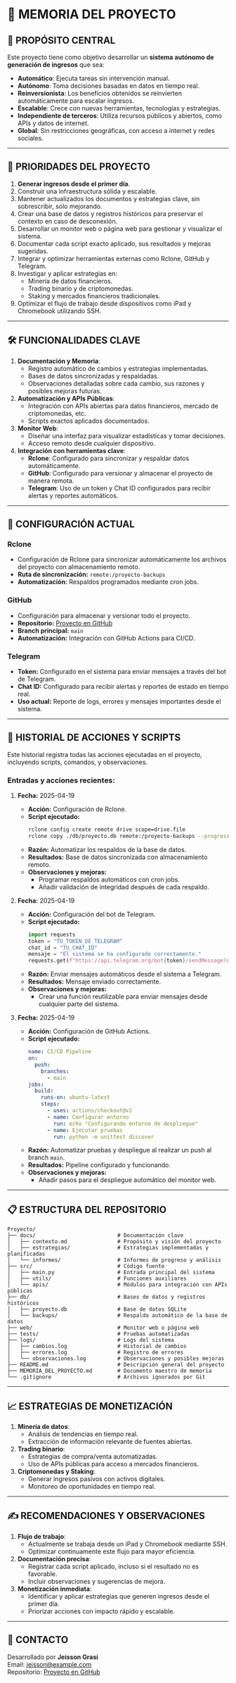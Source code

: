 # 📂 MEMORIA DEL PROYECTO

## 🚀 PROPÓSITO CENTRAL
Este proyecto tiene como objetivo desarrollar un **sistema autónomo de generación de ingresos** que sea:
- **Automático**: Ejecuta tareas sin intervención manual.
- **Autónomo**: Toma decisiones basadas en datos en tiempo real.
- **Reinversionista**: Los beneficios obtenidos se reinvierten automáticamente para escalar ingresos.
- **Escalable**: Crece con nuevas herramientas, tecnologías y estrategias.
- **Independiente de terceros**: Utiliza recursos públicos y abiertos, como APIs y datos de internet.
- **Global**: Sin restricciones geográficas, con acceso a internet y redes sociales.

---

## 🎯 PRIORIDADES DEL PROYECTO
1. **Generar ingresos desde el primer día**.
2. Construir una infraestructura sólida y escalable.
3. Mantener actualizados los documentos y estrategias clave, sin sobrescribir, solo mejorando.
4. Crear una base de datos y registros históricos para preservar el contexto en caso de desconexión.
5. Desarrollar un monitor web o página web para gestionar y visualizar el sistema.
6. Documentar cada script exacto aplicado, sus resultados y mejoras sugeridas.
7. Integrar y optimizar herramientas externas como Rclone, GitHub y Telegram.
8. Investigar y aplicar estrategias en:
   - Minería de datos financieros.
   - Trading binario y de criptomonedas.
   - Staking y mercados financieros tradicionales.
9. Optimizar el flujo de trabajo desde dispositivos como iPad y Chromebook utilizando SSH.

---

## 🛠️ FUNCIONALIDADES CLAVE
1. **Documentación y Memoria**:
   - Registro automático de cambios y estrategias implementadas.
   - Bases de datos sincronizadas y respaldadas.
   - Observaciones detalladas sobre cada cambio, sus razones y posibles mejoras futuras.
2. **Automatización y APIs Públicas**:
   - Integración con APIs abiertas para datos financieros, mercado de criptomonedas, etc.
   - Scripts exactos aplicados documentados.
3. **Monitor Web**:
   - Diseñar una interfaz para visualizar estadísticas y tomar decisiones.
   - Acceso remoto desde cualquier dispositivo.
4. **Integración con herramientas clave**:
   - **Rclone**: Configurado para sincronizar y respaldar datos automáticamente.
   - **GitHub**: Configurado para versionar y almacenar el proyecto de manera remota.
   - **Telegram**: Uso de un token y Chat ID configurados para recibir alertas y reportes automáticos.

---

## 🔑 CONFIGURACIÓN ACTUAL
### **Rclone**
- Configuración de Rclone para sincronizar automáticamente los archivos del proyecto con almacenamiento remoto.
- **Ruta de sincronización:** `remote:/proyecto-backups`
- **Automatización:** Respaldos programados mediante cron jobs.

### **GitHub**
- Configuración para almacenar y versionar todo el proyecto.
- **Repositorio:** [Proyecto en GitHub](https://github.com/jeengrasi/Proyecto)
- **Branch principal:** `main`
- **Automatización:** Integración con GitHub Actions para CI/CD.

### **Telegram**
- **Token:** Configurado en el sistema para enviar mensajes a través del bot de Telegram.
- **Chat ID:** Configurado para recibir alertas y reportes de estado en tiempo real.
- **Uso actual:** Reporte de logs, errores y mensajes importantes desde el sistema.

---

## 🧾 HISTORIAL DE ACCIONES Y SCRIPTS
Este historial registra todas las acciones ejecutadas en el proyecto, incluyendo scripts, comandos, y observaciones.

### **Entradas y acciones recientes**:
1. **Fecha:** 2025-04-19
   - **Acción:** Configuración de Rclone.
   - **Script ejecutado:**
     ```bash
     rclone config create remote drive scope=drive.file
     rclone copy ./db/proyecto.db remote:/proyecto-backups --progress
     ```
   - **Razón:** Automatizar los respaldos de la base de datos.
   - **Resultados:** Base de datos sincronizada con almacenamiento remoto.
   - **Observaciones y mejoras:** 
     - Programar respaldos automáticos con cron jobs.
     - Añadir validación de integridad después de cada respaldo.

2. **Fecha:** 2025-04-19
   - **Acción:** Configuración del bot de Telegram.
   - **Script ejecutado:**
     ```python
     import requests
     token = "TU_TOKEN_DE_TELEGRAM"
     chat_id = "TU_CHAT_ID"
     mensaje = "El sistema se ha configurado correctamente."
     requests.get(f"https://api.telegram.org/bot{token}/sendMessage?chat_id={chat_id}&text={mensaje}")
     ```
   - **Razón:** Enviar mensajes automáticos desde el sistema a Telegram.
   - **Resultados:** Mensaje enviado correctamente.
   - **Observaciones y mejoras:** 
     - Crear una función reutilizable para enviar mensajes desde cualquier parte del sistema.

3. **Fecha:** 2025-04-19
   - **Acción:** Configuración de GitHub Actions.
   - **Script ejecutado:**
     ```yaml
     name: CI/CD Pipeline
     on:
       push:
         branches:
           - main
     jobs:
       build:
         runs-on: ubuntu-latest
         steps:
           - uses: actions/checkout@v2
           - name: Configurar entorno
             run: echo "Configurando entorno de despliegue"
           - name: Ejecutar pruebas
             run: python -m unittest discover
     ```
   - **Razón:** Automatizar pruebas y despliegue al realizar un push al branch `main`.
   - **Resultados:** Pipeline configurado y funcionando.
   - **Observaciones y mejoras:** 
     - Añadir pasos para el despliegue automático del monitor web.

---

## 📋 ESTRUCTURA DEL REPOSITORIO
```plaintext
Proyecto/
├── docs/                          # Documentación clave
│   ├── contexto.md                # Propósito y visión del proyecto
│   ├── estrategias/               # Estrategias implementadas y planificadas
│   └── informes/                  # Informes de progreso y análisis
├── src/                           # Código fuente
│   ├── main.py                    # Entrada principal del sistema
│   ├── utils/                     # Funciones auxiliares
│   └── apis/                      # Módulos para integración con APIs públicas
├── db/                            # Bases de datos y registros históricos
│   ├── proyecto.db                # Base de datos SQLite
│   └── backups/                   # Respaldo automático de la base de datos
├── web/                           # Monitor web o página web
├── tests/                         # Pruebas automatizadas
├── logs/                          # Logs del sistema
│   ├── cambios.log                # Historial de cambios
│   ├── errores.log                # Registro de errores
│   └── observaciones.log          # Observaciones y posibles mejoras
├── README.md                      # Descripción general del proyecto
├── MEMORIA_DEL_PROYECTO.md        # Documento maestro de memoria
└── .gitignore                     # Archivos ignorados por Git
```

---

## 📈 ESTRATEGIAS DE MONETIZACIÓN
1. **Minería de datos**:
   - Análisis de tendencias en tiempo real.
   - Extracción de información relevante de fuentes abiertas.
2. **Trading binario**:
   - Estrategias de compra/venta automatizadas.
   - Uso de APIs públicas para acceso a mercados financieros.
3. **Criptomonedas y Staking**:
   - Generar ingresos pasivos con activos digitales.
   - Monitoreo de oportunidades en tiempo real.

---

## ✍️ RECOMENDACIONES Y OBSERVACIONES
1. **Flujo de trabajo**:
   - Actualmente se trabaja desde un iPad y Chromebook mediante SSH.
   - Optimizar continuamente este flujo para mayor eficiencia.
2. **Documentación precisa**:
   - Registrar cada script aplicado, incluso si el resultado no es favorable.
   - Incluir observaciones y sugerencias de mejora.
3. **Monetización inmediata**:
   - Identificar y aplicar estrategias que generen ingresos desde el primer día.
   - Priorizar acciones con impacto rápido y escalable.

---

## 📧 CONTACTO
Desarrollado por **Jeisson Grasi**  
Email: [jeisson@example.com](mailto:jeisson@example.com)  
Repositorio: [Proyecto en GitHub](https://github.com/jeengrasi/Proyecto)
